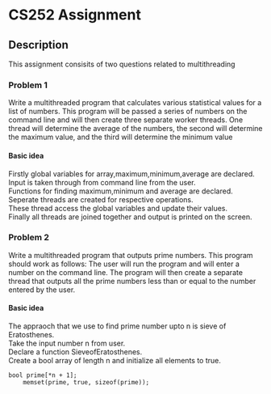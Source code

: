 # CS252 Assignment

## Description
This assignment consisits of two questions related to multithreading

### Problem 1
Write a multithreaded program that calculates various statistical values
for a list of numbers. This program will be passed a series of numbers
on the command line and will then create three separate worker threads.
One thread will determine the average of the numbers, the second will
determine the maximum value, and the third will determine the minimum value

#### Basic idea
Firstly global variables for array,maximum,minimum,average are declared.  
Input is taken through from command line from the user.  
Functions for finding maximum,minimum and average are declared.  
Seperate threads are created for respective operations.  
These thread access the global variables and update their values.  
Finally all threads are joined together and output is printed on the screen.  

### Problem 2
Write a multithreaded program that outputs prime numbers. This program should work as follows: The user will run the program and will
enter a number on the command line. The program will then create a
separate thread that outputs all the prime numbers less than or equal to
the number entered by the user.

#### Basic idea
The appraoch that we use to find prime number upto n is sieve of Eratosthenes.  
Take the input number n from user.  
Declare a function SieveofEratosthenes.  
Create a bool array of length n and initialize all elements to true.  
```
bool prime[*n + 1];
    memset(prime, true, sizeof(prime));
```
